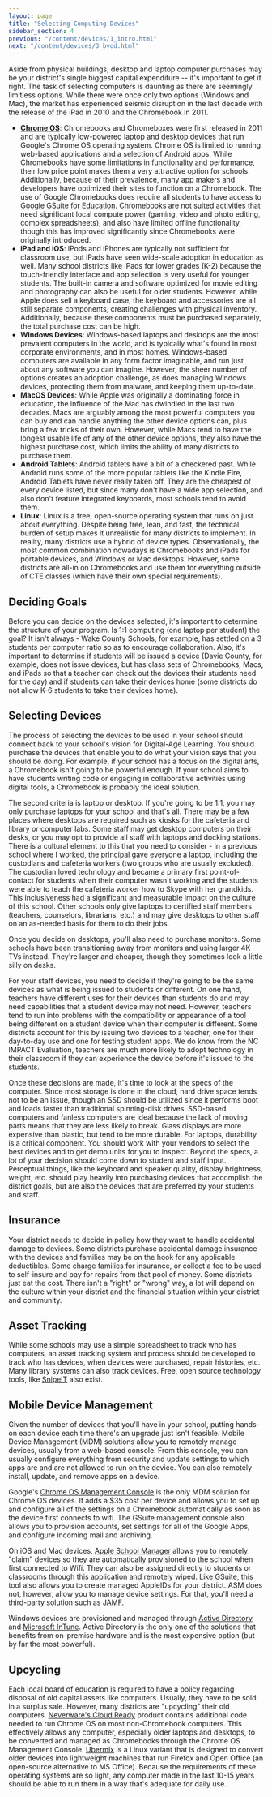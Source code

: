 ```yaml
---
layout: page
title: "Selecting Computing Devices"
sidebar_section: 4
previous: "/content/devices/1_intro.html"
next: "/content/devices/3_byod.html"
---
```

Aside from physical buildings, desktop and laptop computer purchases may be your district's single biggest capital expenditure -- it's important to get it right. The task of selecting computers is daunting as there are seemingly limitless options. While there were once only two options (Windows and Mac), the market has experienced seismic disruption in the last decade with the release of the iPad in 2010 and the Chromebook in 2011. 

* **[Chrome OS][1]**: Chromebooks and Chromeboxes were first released in 2011 and are typically low-powered laptop and desktop devices that run Google's Chrome OS operating system.  Chrome OS is limited to running web-based applications and a selection of Android apps. While Chromebooks have some limitations in functionality and performance, their low price point makes them a very attractive option for schools. Additionally, because of their prevalence, many app makers and developers have optimized their sites to function on a Chromebook. The use of Google Chromebooks does require all students to have access to [Google GSuite for Education][2]. Chromebooks are not suited activities that need significant local compute power (gaming, video and photo editing, complex spreadsheets), and also have limited offline functionality, though this has improved significantly since Chromebooks were originally introduced.  
* **iPad and iOS**: iPods and iPhones are typically not sufficient for classroom use, but iPads have seen wide-scale adoption in education as well. Many school districts like iPads for lower grades (K-2) because the touch-friendly interface and app selection is very useful for younger students. The built-in camera and software optimized for movie editing and photography can also be useful for older students. However, while Apple does sell a keyboard case, the keyboard and accessories are all still separate components, creating challenges with physical inventory. Additionally, because these components must be purchased separately, the total purchase cost can be high.
* **Windows Devices**: Windows-based laptops and desktops are the most prevalent computers in the world, and is typically what's found in most corporate environments, and in most homes. Windows-based computers are available in any form factor imaginable, and run just about any software you can imagine. However, the sheer number of options creates an adoption challenge, as does managing Windows devices, protecting them from malware, and keeping them up-to-date.
* **MacOS Devices**: While Apple was originally a dominating force in education, the influence of the Mac has dwindled in the last two decades. Macs are arguably among the most powerful computers you can buy and can handle anything the other device options can, plus bring a few tricks of their own. However, while Macs tend to have the longest usable life of any of the other device options, they also have the highest purchase cost, which limits the ability of many districts to purchase them. 
* **Android Tablets**: Android tablets have a bit of a checkered past. While Android runs some of the more popular tablets like the Kindle Fire, Android Tablets have never really taken off. They are the cheapest of every device listed, but since many don't have a wide app selection, and also don't feature integrated keyboards, most schools tend to avoid them. 
* **Linux**: Linux is a free, open-source operating system that runs on just about everything. Despite being free, lean, and fast, the technical burden of setup makes it unrealistic for many districts to implement. 
In reality, many districts use a hybrid of device types. Observationally, the most common combination nowadays is Chromebooks and iPads for portable devices, and Windows or Mac desktops. However, some districts are all-in on Chromebooks and use them for everything outside of CTE classes (which have their own special requirements). 

## Deciding Goals
Before you can decide on the devices selected, it's important to determine the structure of your program. Is 1:1 computing (one laptop per student) the goal? It isn't always - Wake County Schools, for example, has settled on a 3 students per computer ratio so as to encourage collaboration. Also, it's important to determine if students will be issued a device (Davie County, for example, does not issue devices, but has class sets of Chromebooks, Macs, and iPads so that a teacher can check out the devices their students need for the day) and if students can take their devices home (some districts do not allow K-6 students to take their devices home).

## Selecting Devices
The process of selecting the devices to be used in your school should connect back to your school's vision for Digital-Age Learning. You should purchase the devices that enable you to do what your vision says that you should be doing. For example, if your school has a focus on the digital arts, a Chromebook isn't going to be powerful enough. If your school aims to have students writing code or engaging in collaborative activities using digital tools, a Chromebook is probably the ideal solution. 

The second criteria is laptop or desktop. If you're going to be 1:1, you may only purchase laptops for your school and that's all. There may be a few places where desktops are required such as kiosks for the cafeteria and library or computer labs. Some staff may get desktop computers on their desks, or you may opt to provide all staff with laptops and docking stations. There is a cultural element to this that you need to consider - in a previous school where I worked, the principal gave everyone a laptop, including the custodians and cafeteria workers (two groups who are usually excluded). The custodian loved technology and became a primary first point-of-contact for students when their computer wasn't working and the students were able to teach the cafeteria worker how to Skype with her grandkids. This inclusiveness had a significant and measurable impact on the culture of this school. Other schools only give laptops to certified staff members (teachers, counselors, librarians, etc.) and may give desktops to other staff on an as-needed basis for them to do their jobs. 

Once you decide on desktops, you'll also need to purchase monitors. Some schools have been transitioning away from monitors and using larger 4K TVs instead. They're larger and cheaper, though they sometimes look a little silly on desks.

For your staff devices, you need to decide if they're going to be the same devices as what is being issued to students or different. On one hand, teachers have different uses for their devices than students do and may need capabilities that a student device may not need. However, teachers tend to run into problems with the compatibility or appearance of a tool being different on a student device when their computer is different. Some districts account for this by issuing two devices to a teacher, one for their day-to-day use and one for testing student apps. We do know from the NC IMPACT Evaluation, teachers are much more likely to adopt technology in their classroom if they can experience the device before it's issued to the students. 

Once these decisions are made, it's time to look at the specs of the computer. Since most storage is done in the cloud, hard drive space tends not to be an issue, though an SSD should be utilized since it performs boot and loads faster than traditional spinning-disk drives. SSD-based computers and fanless computers are ideal because the lack of moving parts means that they are less likely to break. Glass displays are more expensive than plastic, but tend to be more durable. For laptops, durability is a critical component. You should work with your vendors to select the best devices and to get demo units for you to inspect. Beyond the specs, a lot of your decision should come down to student and staff input. Perceptual things, like the keyboard and speaker quality, display brightness, weight, etc. should play heavily into purchasing devices that accomplish the district goals, but are also the devices that are preferred by your students and staff. 

## Insurance
Your district needs to decide in policy how they want to handle accidental damage to devices. Some districts purchase accidental damage insurance with the devices and families may be on the hook for any applicable deductibles. Some charge families for insurance, or collect a fee to be used to self-insure and pay for repairs from that pool of money. Some districts just eat the cost. There isn't a "right" or "wrong" way, a lot will depend on the culture within your district and the financial situation within your district and community. 

## Asset Tracking
While some schools may use a simple spreadsheet to track who has computers, an asset tracking system and process should be developed to track who has devices, when devices were purchased, repair histories, etc. Many library systems can also track devices. Free, open source technology tools, like [SnipeIT][3] also exist. 

## Mobile Device Management
Given the number of devices that you'll have in your school, putting hands-on each device each time there's an upgrade just isn't feasible. Mobile Device Management (MDM) solutions allow you to remotely manage devices, usually from a web-based console. From this console, you can usually configure everything from security and update settings to which apps are and are not allowed to run on the device. You can also remotely install, update, and remove apps on a device.

Google's [Chrome OS Management Console][4] is the only MDM solution for Chrome OS devices. It adds a $35 cost per device and allows you to set up and configure all of the settings on a Chromebook automatically as soon as the device first connects to wifi. The GSuite management console also allows you to provision accounts, set settings for all of the Google Apps, and configure incoming mail and archiving.

On iOS and Mac devices, [Apple School Manager][5] allows you to remotely  "claim" devices so they are automatically provisioned to the school when first connected to Wifi. They can also be assigned directly to students or classrooms through this application and remotely wiped. Like GSuite, this tool also allows you to create managed AppleIDs for your district. ASM does not, however, allow you to manage device settings. For that, you'll need a third-party solution such as [JAMF][6].

Windows devices are provisioned and managed through [Active Directory][7] and [Microsoft InTune][8].  Active Directory is the only one of the solutions that benefits from on-premise hardware and is the most expensive option (but by far the most powerful).

## Upcycling
Each local board of education is required to have a policy regarding disposal of old capital assets like computers. Usually, they have to be sold in a surplus sale. However, many districts are "upcycling" their old computers. [Neverware's Cloud Ready][9] product contains additional code needed to run Chrome OS on most non-Chromebook computers. This effectively allows any computer, especially older laptops and desktops, to be converted and managed as Chromebooks through the Chrome OS Management Console. [Ubermix][10] is a Linux variant that is designed to convert older devices into lightweight machines that run Firefox and Open Office (an open-source alternative to MS Office). Because the requirements of these operating systems are so light, any computer made in the last 10-15 years should be able to run them in a way that's adequate for daily use.

[1]:	https://www.google.com/chromebook/chrome-os/
[2]:	https://edu.google.com/products/gsuite-for-education/?modal_active=none
[3]:	https://snipeitapp.com
[4]:	https://support.google.com/chrome/a/answer/1289314?hl=en
[5]:	https://support.apple.com/guide/apple-school-manager/what-is-apple-school-manager-tes7909096bf/web
[6]:	https://www.jamf.com
[7]:	https://azure.microsoft.com/en-us/services/active-directory/?&ef_id=Cj0KCQiAyp7yBRCwARIsABfQsnQDQzJRBIHkElvv1ZP9Caffej9PgUt5A_z1lXbQlvfutNBbZGxomPwaAr8BEALw_wcB:G:s&OCID=AID2000128_SEM_MtGOcT1K&MarinID=MtGOcT1K_255432298728_%2Bactive%20%2Bdirectory_b_c__56507452761_aud-411816020131:kwd-296849318599&lnkd=Google_Azure_Brand&gclid=Cj0KCQiAyp7yBRCwARIsABfQsnQDQzJRBIHkElvv1ZP9Caffej9PgUt5A_z1lXbQlvfutNBbZGxomPwaAr8BEALw_wcB
[8]:	https://docs.microsoft.com/en-us/intune/fundamentals/what-is-intune
[9]:	https://www.neverware.com/edu#cloudready-for-education-management
[10]:	https://www.ubermix.org/index.html